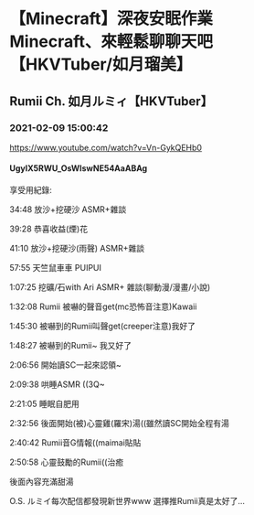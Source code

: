 # 【Minecraft】深夜安眠作業Minecraft、來輕鬆聊聊天吧【HKVTuber/如月瑠美】
## Rumii Ch. 如月ルミィ【HKVTuber】
### 2021-02-09 15:00:42
https://www.youtube.com/watch?v=Vn-GykQEHb0
#### UgyIX5RWU_OsWIswNE54AaABAg
享受用紀錄:

34:48 放沙+挖硬沙 ASMR+雜談

39:28 恭喜收益(煙)花

41:10 放沙+挖硬沙(雨聲) ASMR+雜談

57:55 天竺鼠車車 PUIPUI

1:07:25 挖礦/石with Ari ASMR+ 雜談(聊動漫/漫畫/小說)

1:32:08 Rumii 被嚇的聲音get(mc恐怖音注意)Kawaii

1:45:30 被嚇到的Rumii叫聲get(creeper注意)我好了

1:48:27 被嚇到的Rumii~ 我又好了

2:06:56 開始讀SC一起來認領~

2:09:38 哄睡ASMR ((3Q~

2:21:05 睡眠自肥用

2:32:56 後面開始(被)心靈雞(羅宋)湯((雖然讀SC開始全程有湯

2:40:42 Rumii音G情報((maimai貼貼

2:50:58 心靈鼓勵的Rumii((治癒

後面內容充滿甜湯

O.S. ルミイ每次配信都發現新世界www 選擇推Rumii真是太好了...

